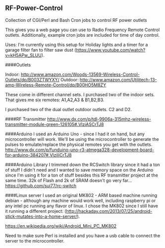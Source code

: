 ## RF-Power-Control
Collection of CGI/Perl and Bash Cron jobs to control RF power outlets

This gives you a web page you can use to Radio Frequency Remote Control outlets.  Additionally, example cron jobs are included for time of day control.

Uses:
I'm currently using this setup for Holiday lights and a timer for a garage filter fan to filter saw dust (https://www.youtube.com/watch?v=kH5APw_SLUU).


####Outlets

Indoor: http://www.amazon.com/Woods-13569-Wireless-Control-Outlets/dp/B003ZTWYXY/
Outdoor: http://www.amazon.com/Utilitech-13-amp-Wireless-Remote-Control/dp/B00HO5M8ZY

These come in different channel sets.
I purchased two of the indoor sets.  That gives me six remotes: A1,A2,A3 & B1,B2,B3.

I purchased two of the dual outlet outdoor outlets.
C2 and D2.

####RF Transmitter
http://www.dx.com/p/tdl-9906a-315mhz-wireless-transmitter-module-green-126105#.VlziASCrTJ8

####Arduino
I used an Arduino Uno - since I had it on hand, but any microcontroller will work.  We'll be using the microcontroller to generate the pulses to emulate/replace the physical remotes you get with the outlets.
http://www.dx.com/p/funduino-uno-r3-atmega328-development-board-for-arduino-384207#.VlziIiCrTJ8

####Arduino Library
I trimmed down the RCSwitch library since it had a ton of stuff I didn't need and I wanted to save memory space on the Arduino since I'm using it for a ton of stuff besides this RF transmitter project at the same time.  32k of Flash and 2k of SRAM doesn't go very far...
https://github.com/sui77/rc-switch

####Linux server
I used an original MK802 - ARM based machine running debian - although any machine would work well, including raspberry pi or any intel pc running any flavor of linux.  I chose the MK802 since I still have it running a different project: (http://hackaday.com/2013/07/25/android-stick-mutates-into-a-home-server/).

https://en.wikipedia.org/wiki/Android_Mini_PC_MK802

Need to make sure Perl is installed and you have a usb cable to connect the server to the microcontroller.
